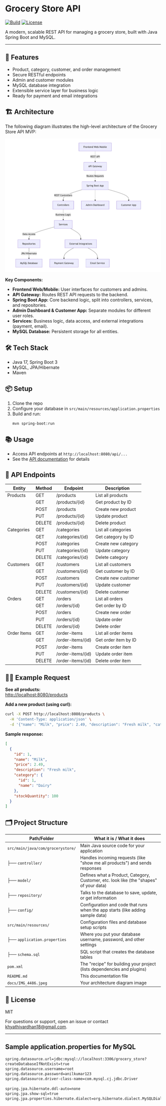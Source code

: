 # Grocery Store API

[![Build](https://img.shields.io/badge/build-passing-brightgreen)]()
[![License](https://img.shields.io/badge/license-MIT-blue.svg)]()

A modern, scalable REST API for managing a grocery store, built with Java Spring Boot and MySQL.

---

## 🚀 Features
- Product, category, customer, and order management
- Secure RESTful endpoints
- Admin and customer modules
- MySQL database integration
- Extensible service layer for business logic
- Ready for payment and email integrations

## 🏗️ Architecture

The following diagram illustrates the high-level architecture of the Grocery Store API MVP:

![System Architecture Diagram](docs/architecture.png)

**Key Components:**
- **Frontend Web/Mobile:** User interfaces for customers and admins.
- **API Gateway:** Routes REST API requests to the backend.
- **Spring Boot App:** Core backend logic, split into controllers, services, and repositories.
- **Admin Dashboard & Customer App:** Separate modules for different user roles.
- **Services:** Business logic, data access, and external integrations (payment, email).
- **MySQL Database:** Persistent storage for all entities.

## 🛠️ Tech Stack
- Java 17, Spring Boot 3
- MySQL, JPA/Hibernate
- Maven

## 📦 Setup

1. Clone the repo
2. Configure your database in `src/main/resources/application.properties`
3. Build and run:
   ```sh
   mvn spring-boot:run
   ```

## 📚 Usage

- Access API endpoints at `http://localhost:8080/api/...`
- See the [API documentation](docs/api.md) for details

## 📑 API Endpoints

| Entity        | Method | Endpoint                | Description           |
|-------------- |--------|------------------------|-----------------------|
| Products      | GET    | /products              | List all products     |
|               | GET    | /products/{id}         | Get product by ID     |
|               | POST   | /products              | Create new product    |
|               | PUT    | /products/{id}         | Update product        |
|               | DELETE | /products/{id}         | Delete product        |
| Categories    | GET    | /categories            | List all categories   |
|               | GET    | /categories/{id}       | Get category by ID    |
|               | POST   | /categories            | Create new category   |
|               | PUT    | /categories/{id}       | Update category       |
|               | DELETE | /categories/{id}       | Delete category       |
| Customers     | GET    | /customers             | List all customers    |
|               | GET    | /customers/{id}        | Get customer by ID    |
|               | POST   | /customers             | Create new customer   |
|               | PUT    | /customers/{id}        | Update customer       |
|               | DELETE | /customers/{id}        | Delete customer       |
| Orders        | GET    | /orders                | List all orders       |
|               | GET    | /orders/{id}           | Get order by ID       |
|               | POST   | /orders                | Create new order      |
|               | PUT    | /orders/{id}           | Update order          |
|               | DELETE | /orders/{id}           | Delete order          |
| Order Items   | GET    | /order-items           | List all order items  |
|               | GET    | /order-items/{id}      | Get order item by ID  |
|               | POST   | /order-items           | Create order item     |
|               | PUT    | /order-items/{id}      | Update order item     |
|               | DELETE | /order-items/{id}      | Delete order item     |

## 🧑‍💻 Example Request

**See all products:**  
[http://localhost:8080/products](http://localhost:8080/products)

**Add a new product (using curl):**
```bash
curl -X POST http://localhost:8080/products \
  -H 'Content-Type: application/json' \
  -d '{"name": "Milk", "price": 2.49, "description": "Fresh milk", "category": {"id": 1}, "stockQuantity": 100}'
```

**Sample response:**
```json
[
  {
    "id": 1,
    "name": "Milk",
    "price": 2.49,
    "description": "Fresh milk",
    "category": {
      "id": 1,
      "name": "Dairy"
    },
    "stockQuantity": 100
  }
]
```

## 🗂️ Project Structure

| Path/Folder                          | What it is / What it does                                                                 |
|-------------------------------------- |------------------------------------------------------------------------------------------|
| `src/main/java/com/grocerystore/`     | Main Java source code for your application                                               |
| ├── `controller/`                     | Handles incoming requests (like "show me all products") and sends responses              |
| ├── `model/`                          | Defines what a Product, Category, Customer, etc. look like (the "shapes" of your data)   |
| ├── `repository/`                     | Talks to the database to save, update, or get information                                |
| ├── `config/`                         | Configuration and code that runs when the app starts (like adding sample data)           |
| `src/main/resources/`                 | Configuration files and database setup scripts                                           |
| ├── `application.properties`          | Where you put your database username, password, and other settings                      |
| ├── `schema.sql`                      | SQL script that creates the database tables                                              |
| `pom.xml`                             | The "recipe" for building your project (lists dependencies and plugins)                  |
| `README.md`                           | This documentation file                                                                 |
| `docs/IMG_4486.jpeg`                  | Your architecture diagram image                                                          |

## 📝 License

MIT

For questions or support, open an issue or contact khyathivardhan18@gmail.com.

---

## Sample application.properties for MySQL
```properties
spring.datasource.url=jdbc:mysql://localhost:3306/grocery_store?createDatabaseIfNotExist=true
spring.datasource.username=root
spring.datasource.password=anilkumar123
spring.datasource.driver-class-name=com.mysql.cj.jdbc.Driver

spring.jpa.hibernate.ddl-auto=none
spring.jpa.show-sql=true
spring.jpa.properties.hibernate.dialect=org.hibernate.dialect.MySQLDialect
```
